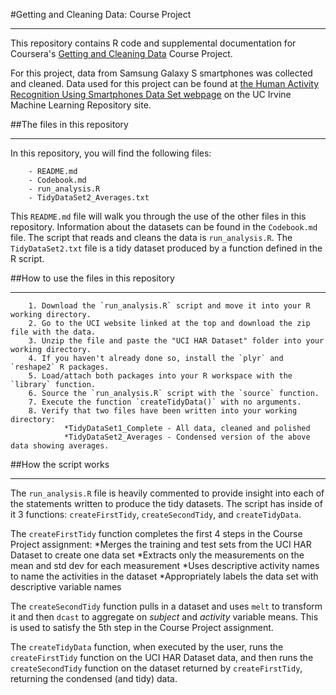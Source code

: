 #Getting and Cleaning Data: Course Project

***

This repository contains R code and supplemental documentation for Coursera's [Getting and Cleaning Data](https://www.coursera.org/course/getdata) Course Project. 

For this project, data from Samsung Galaxy S smartphones was collected and cleaned. Data used for this project can be found at [the Human Activity Recognition Using Smartphones Data Set webpage](http://archive.ics.uci.edu/ml/datasets/Human+Activity+Recognition+Using+Smartphones) on the UC Irvine Machine Learning Repository site.


##The files in this repository

***

In this repository, you will find the following files:

        - README.md
        - Codebook.md
        - run_analysis.R
        - TidyDataSet2_Averages.txt
        
This `README.md` file will walk you through the use of the other files in this repository. Information about the datasets can be found in the `Codebook.md` file. The script that reads and cleans the data is `run_analysis.R`. The `TidyDataSet2.txt` file is a tidy dataset produced by a function defined in the R script. 


##How to use the files in this repository

***

        1. Download the `run_analysis.R` script and move it into your R working directory.
        2. Go to the UCI website linked at the top and download the zip file with the data. 
        3. Unzip the file and paste the "UCI HAR Dataset" folder into your working directory.
        4. If you haven't already done so, install the `plyr` and `reshape2` R packages.
        5. Load/attach both packages into your R workspace with the `library` function.
        6. Source the `run_analysis.R` script with the `source` function.
        7. Execute the function `createTidyData()` with no arguments.
        8. Verify that two files have been written into your working directory: 
                *TidyDataSet1_Complete - All data, cleaned and polished
                *TidyDataSet2_Averages - Condensed version of the above data showing averages.


##How the script works

***

The `run_analysis.R` file is heavily commented to provide insight into each of the statements written to produce the tidy datasets. The script has inside of it 3 functions: `createFirstTidy`, `createSecondTidy`, and `createTidyData`. 

The `createFirstTidy` function completes the first 4 steps in the Course Project assignment:
        *Merges the training and test sets from the UCI HAR Dataset to create one data set
        *Extracts only the measurements on the mean and std dev for each measurement
        *Uses descriptive activity names to name the activities in the dataset
        *Appropriately labels the data set with descriptive variable names
        
The `createSecondTidy` function pulls in a dataset and uses `melt` to transform it and then `dcast` to aggregate on *subject* and *activity* variable means. This is used to satisfy the 5th step in the Course Project assignment.

The `createTidyData` function, when executed by the user, runs the `createFirstTidy` function on the UCI HAR Dataset data, and then runs the `createSecondTidy` function on the dataset returned by `createFirstTidy`, returning the condensed (and tidy) data.